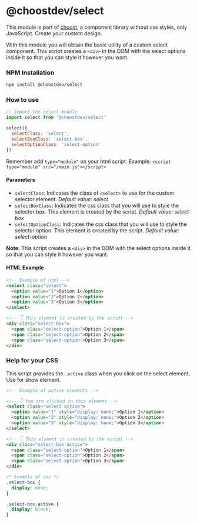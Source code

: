 # @choostdev/select

This module is part of [choost](https://github.com/albertesc/choost), a component library without css styles, only JavaScript. Create your custom design.

With this module you will obtain the basic utility of a custom select component. This script creates a `<div>` in the DOM with the select options inside it so that you can style it however you want.

### NPM Installation

```bash
npm install @choostdev/select
```

### How to use

```JavaScript
// Import the select module
import select from '@choostdev/select'

select({
  selectClass: 'select',
  selectBoxClass: 'select-box',
  selectOptionClass: 'select-option'
})
```

Remember add `type="module"` on your html script. Example: `<script type="module" src="/main.js"></script>`

#### Parameters

- `selectClass`: Indicates the class of `<select>` to use for the custom selector element. _Default value: select_
- `selectBoxClass`: Indicates the css class that you will use to style the selector box. This element is created by the script. _Default value: select-box_
- `selectOptionClass`: Indicates the css class that you will use to style the selector option. This element is created by the script. _Default value: select-option_

**Note:** This script creates a `<div>` in the DOM with the select options inside it so that you can style it however you want.

#### HTML Example

```html
<!-- Example of html -->
<select class="select">
  <option value="1">Option 1</option>
  <option value="2">Option 2</option>
  <option value="3">Option 3</option>
</select>

<!-- 👇 This element is created by the script -->
<div class="select-box">
  <span class="select-option">Option 1</span>
  <span class="select-option">Option 2</span>
  <span class="select-option">Option 3</span>
</div>
```

### Help for your CSS

This script provides the `.active` class when you click on the select element. Use for show element.

```html
<!-- Example of active elements -->

<!-- 👇 You are clicked in this element -->
<select class="select active">
  <option value="1" style="display: none;">Option 1</option>
  <option value="2" style="display: none;">Option 2</option>
  <option value="3" style="display: none;">Option 3</option>
</select>

<!-- 👇 This element is created by the script -->
<div class="select-box active">
  <span class="select-option">Option 1</span>
  <span class="select-option">Option 2</span>
  <span class="select-option">Option 3</span>
</div>
```

```css
/* Example of css */
.select-box {
  display: none;
}

.select-box.active {
  display: block;
}
```

